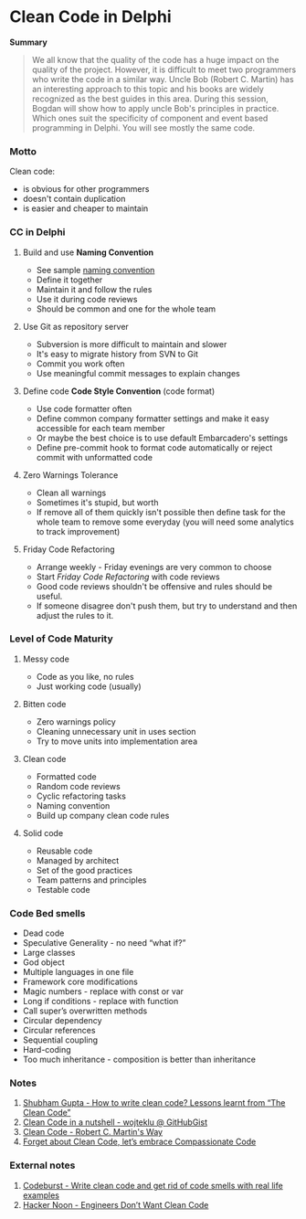 ﻿# Clean Code in Delphi

**Summary**

> We all know that the quality of the code has a huge impact on the quality of the project. However, it is difficult to meet two programmers who write the code in a similar way. Uncle Bob (Robert C. Martin) has an interesting approach to this topic and his books are widely recognized as the best guides in this area. During this session, Bogdan will show how to apply uncle Bob's principles in practice. Which ones suit the specificity of component and event based programming in Delphi. You will see mostly the same code.


### Motto

Clean code:

* is obvious for other programmers
* doesn't contain duplication
* is easier and cheaper to maintain

### CC in Delphi

1. Build and use **Naming Convention**
    * See sample [naming convention](./NamingConvetion.md)
    * Define it together
    * Maintain it and follow the rules
    * Use it during code reviews
    * Should be common and one for the whole team

2. Use Git as repository server
    * Subversion is more difficult to maintain and slower
    * It's easy to migrate history from SVN to Git
    * Commit you work often
    * Use meaningful commit messages to explain changes 

3. Define code **Code Style Convention** (code format)
    * Use code formatter often
    * Define common company formatter settings and make it easy accessible for each team member
    * Or maybe the best choice is to use default Embarcadero's settings
    * Define pre-commit hook to format code automatically or reject commit with unformatted code

4. Zero Warnings Tolerance
    * Clean all warnings
    * Sometimes it's stupid, but worth
    * If remove all of them quickly isn't possible then define task for the whole team to remove some everyday (you will need some analytics to track improvement)

5. Friday Code Refactoring
    * Arrange weekly - Friday evenings are very common to choose
    * Start *Friday Code Refactoring* with code reviews
    * Good code reviews shouldn't be offensive and rules should be useful.
    * If someone disagree don't push them, but try to understand and then adjust the rules to it.

### Level of Code Maturity

1. Messy code
    * Code as you like, no rules
    * Just working code (usually)

2. Bitten code
    * Zero warnings policy
    * Cleaning unnecessary unit in uses section
    * Try to move units into implementation area

3. Clean code
    * Formatted code
    * Random code reviews
    * Cyclic refactoring tasks
    * Naming convention
    * Build up company clean code rules

4. Solid code
    * Reusable code
    * Managed by architect
    * Set of the good practices
    * Team patterns and principles
    * Testable code

### Code Bed smells

* Dead code
* Speculative Generality - no need “what if?”
* Large classes
* God object
* Multiple languages in one file
* Framework core modifications
* Magic numbers - replace with const or var
* Long if conditions - replace with function
* Call super’s overwritten methods
* Circular dependency
* Circular references
* Sequential coupling
* Hard-coding
* Too much inheritance - composition is better than inheritance

### Notes

1. [Shubham Gupta - How to write clean code? Lessons learnt from “The Clean Code”](./notes/Mindworks.md)
2. [Clean Code in a nutshell - wojteklu @ GitHubGist](https://gist.github.com/wojteklu/73c6914cc446146b8b533c0988cf8d29)
3. [Clean Code - Robert C. Martin's Way](./notes/DZone.md)
4. [Forget about Clean Code, let’s embrace Compassionate Code](./notes/BiggerBox.md)

### External notes

1. [Codeburst - Write clean code and get rid of code smells with real life examples](https://codeburst.io/write-clean-code-and-get-rid-of-code-smells-aea271f30318)
2. [Hacker Noon - Engineers Don’t Want Clean Code](https://hackernoon.com/engineers-dont-want-clean-code-2dd64cc361c1)
